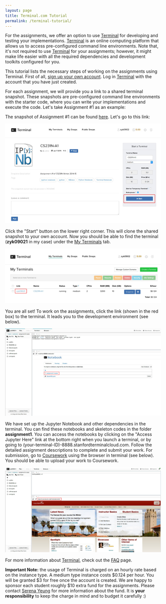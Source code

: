 ```yaml
---
layout: page
title: Terminal.com Tutorial
permalink: /terminal-tutorial/
---
```

For the assignments, we offer an option to use [Terminal](https://www.stanfordterminalcloud.com) for developing and testing your implementations. [Terminal](https://www.stanfordterminalcloud.com) is an online computing platform that allows us to access pre-configured command line environments. Note that, it's not required to use [Terminal](https://www.stanfordterminalcloud.com) for your assignments; however, it might make life easier with all the required dependencies and development toolkits configured for you.

This tutorial lists the necessary steps of working on the assignments using Terminal. First of all, [sign up your own account](https://www.stanfordterminalcloud.com/signup). Log in [Terminal](https://www.stanfordterminalcloud.com) with the account that you have just created.

For each assignment, we will provide you a link to a shared terminal snapshot. These snapshots are pre-configured command line environments with the starter code, where you can write your implementations and execute the code. Let's take Assignment #1 as an example:

The snapshot of Assignment #1 can be found [here](https://www.stanfordterminalcloud.com/snapshot/49f5a1ea15dc424aec19155b3398784d57c55045435315ce4f8b96b62819ef65). Let's go to this link:

<div class='fig figcenter fighighlight'>
  <img src='/assets/terminal-shared.jpg'>
</div>

Click the "Start" button on the lower right corner. This will clone the shared snapshot to your own account. Now you should be able to find the terminal (**zyk09021** in my case) under the [My Terminals](https://www.stanfordterminalcloud.com/terminals) tab.

<div class='fig figcenter fighighlight'>
  <img src='/assets/terminal-my.jpg'>
</div>

You are all set! To work on the assignments, click the link (shown in the red box) to the terminal. It leads you to the development environment (see below).

<div class='fig figcenter fighighlight'>
  <img src='/assets/terminal-development.jpg'>
</div>

We have set up the Jupyter Notebook and other dependencies in the terminal. You can find these notebooks and skeleton codes in the folder **assignment1**. You can access the notebooks by clicking on the "Access Jupyter Here" link at the bottom right when you launch a terminal, or by going to (your-terminal-ID)-8888.stanfordterminalcloud.com. Follow the detailed assignment descriptions to complete and submit your work. For submission, go to [Coursework](https://coursework.stanford.edu/portal/) using the browser in terminal (see below). You should be able to upload your work to Coursework.

<div class='fig figcenter fighighlight'>
  <img src='/assets/terminal-coursework.jpg'>
</div>

For more information about [Terminal](https://www.stanfordterminalcloud.com), check out the [FAQ](https://www.stanfordterminalcloud.com/faq) page.

**Important Note:** the usage of Terminal is charged on an hourly rate based on the instance type. A medium type instance costs $0.124 per hour. You will be granted $3 for free once the account is created. We are happy to sponsor each student roughly $10 extra fund for the assignments. Please contact [Serena Yeung](mailto:syyeung@cs.stanford.edu) for more information about the fund. It is **your responsibility** to keep the charge in mind and to budget it carefully :)
